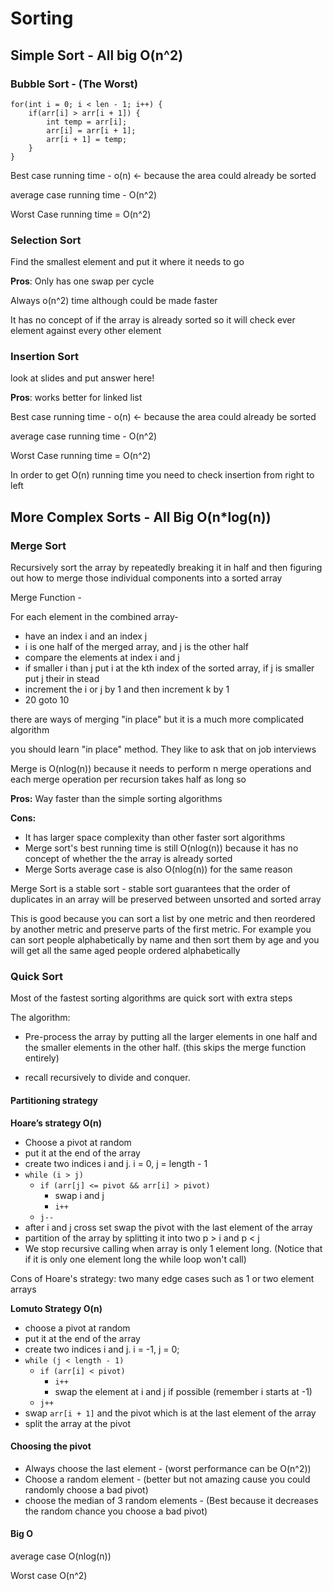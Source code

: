 # Sorting

## Simple Sort - All big O(n^2)
### Bubble Sort - (The Worst)

```
for(int i = 0; i < len - 1; i++) {
    if(arr[i] > arr[i + 1]) {
        int temp = arr[i];
        arr[i] = arr[i + 1];
        arr[i + 1] = temp;
    }
}
```

Best case running time - o(n) <- because the area could already be sorted

average case running time - O(n^2)

Worst Case running time = O(n^2)

### Selection Sort

Find the smallest element and put it where it needs to go

**Pros**:
Only has one swap per cycle

Always o(n^2) time although could be made faster

It has no concept of if the array is already sorted so it will check ever element against every other element

### Insertion Sort
look at slides and put answer here!

**Pros**:
works better for linked list

Best case running time - o(n) <- because the area could already be sorted

average case running time - O(n^2)

Worst Case running time = O(n^2)

In order to get O(n) running time you need to check insertion from right to left

## More Complex Sorts - All Big O(n*log(n))

### Merge Sort
Recursively sort the array by repeatedly breaking it in half and then figuring out how to merge those individual components into a sorted array

Merge Function -

For each element in the combined array-
* have an index i and an index j
* i is one half of the merged array, and j is the other half
* compare the elements at index i and j
* if smaller i than j put i at the kth index of the sorted array, if j is smaller put j their in stead
* increment the i or j by 1 and then increment k by 1
* 20 goto 10

there are ways of merging "in place" but it is a much more complicated algorithm

you should learn "in place" method. They like to ask that on job interviews

Merge is O(nlog(n)) because it needs to perform n merge operations and each merge operation per recursion takes half as long so

**Pros:**
Way faster than the simple sorting algorithms

**Cons:**
* It has larger space complexity than other faster sort algorithms
* Merge sort's best running time is still O(nlog(n)) because it has no concept of whether the the array is already sorted
* Merge Sorts average case is also O(nlog(n)) for the same reason

Merge Sort is a stable sort - stable sort guarantees that the order of duplicates in an array will be preserved between unsorted and sorted array

This is good because you can sort a list by one metric and then reordered by another metric and preserve parts of the first metric. For example you can sort people alphabetically by name and then sort them by age and you will get all the same aged people ordered alphabetically

### Quick Sort
Most of the fastest sorting algorithms are quick sort with extra steps

The algorithm:
* Pre-process the array by putting all the larger elements in one half and the smaller elements in the other half. (this skips the merge function entirely)

* recall recursively to divide and conquer. 

#### Partitioning strategy
**Hoare’s strategy O(n)**
* Choose a pivot at random
* put it at the end of the array
* create two indices i and j. i = 0, j = length - 1
* `while (i > j)`
    * `if (arr[j] <= pivot && arr[i] > pivot)`
        * swap i and j
        * `i++`
    * `j--`
* after i and j cross set swap the pivot with the last element of the array 
* partition of the array by splitting it into two p > i and p < j
* We stop recursive calling when array is only 1 element long. (Notice that if it is only one element long the while loop won't call)

Cons of Hoare's strategy: two many edge cases such as 1 or two element arrays

**Lomuto Strategy O(n)**
* choose a pivot at random
* put it at the end of the array
* create two indices i and j. i = -1, j = 0;
* `while (j < length - 1)`
    * `if (arr[i] < pivot)`
        * `i++`
        * swap the element at i and j if possible (remember i starts at -1)
    * `j++`
* swap `arr[i + 1]` and the pivot which is at the last element of the array 
* split the array at the pivot

#### Choosing the pivot
* Always choose the last element - (worst performance can be O(n^2))
* Choose a random element - (better but not amazing cause you could randomly choose a bad pivot)
* choose the median of 3 random elements - (Best because it decreases the random chance you choose a bad pivot)

#### Big O
average case O(nlog(n))

Worst case O(n^2)
